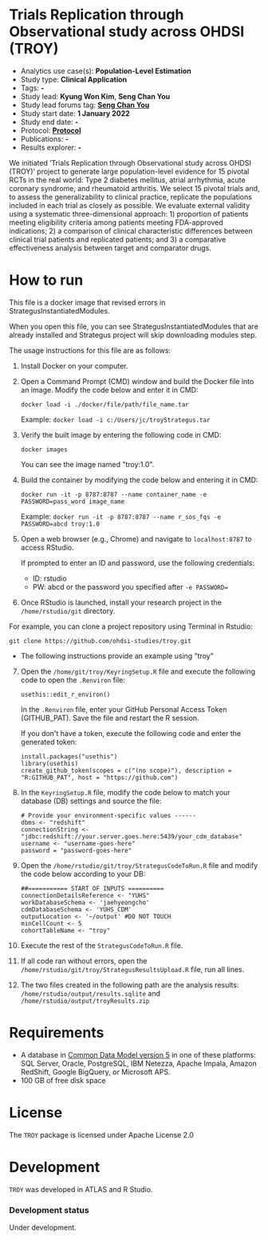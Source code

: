 Trials Replication through Observational study across OHDSI (TROY)
=============================================================================

- Analytics use case(s): **Population-Level Estimation**
- Study type: **Clinical Application**
- Tags: **-**
- Study lead: **Kyung Won Kim**, **Seng Chan You**
- Study lead forums tag: **[Seng Chan You](https://dr-you-group.github.io/profiles/)**
- Study start date: **1 January 2022**
- Study end date: **-**
- Protocol: **[Protocol](https://github.com/ohdsi-studies/Troy/blob/master/documents/TROY_Protocol_v0.4.docx)**
- Publications: **-**
- Results explorer: **-**

We initiated ‘Trials Replication through Observational study across OHDSI (TROY)’ project to generate large population-level evidence for 15 pivotal RCTs in the real world: Type 2 diabetes mellitus, atrial arrhythmia, acute coronary syndrome, and rheumatoid arthritis. We select 15 pivotal trials and, to assess the generalizability to clinical practice, replicate the populations included in each trial as closely as possible. We evaluate external validity using a systematic three-dimensional approach: 1) proportion of patients meeting eligibility criteria among patients meeting FDA-approved indications; 2) a comparison of clinical characteristic differences between clinical trial patients and replicated patients; and 3) a comparative effectiveness analysis between target and comparator drugs.

How to run
============
This file is a docker image that revised errors in StrategusInstantiatedModules.

When you open this file, you can see StrategusInstantiatedModules that are already installed and Strategus project will skip downloading modules step.

The usage instructions for this file are as follows:

 

1. Install Docker on your computer.

 

2. Open a Command Prompt (CMD) window and build the Docker file into an image.
   Modify the code below and enter it in CMD:
   ```
   docker load -i ./docker/file/path/file_name.tar
   ```
   Example: `docker load -i c:/Users/jc/troyStrategus.tar`

 

3. Verify the built image by entering the following code in CMD:
   ```
   docker images
   ```
   You can see the image named "troy:1.0".

 

4. Build the container by modifying the code below and entering it in CMD:
   ```
   docker run -it -p 8787:8787 --name container_name -e PASSWORD=pass_word image_name
   ```
   Example: `docker run -it -p 8787:8787 --name r_sos_fqs -e PASSWORD=abcd troy:1.0`

 

5. Open a web browser (e.g., Chrome) and navigate to `localhost:8787` to access RStudio.

 

   If prompted to enter an ID and password, use the following credentials:
   - ID: rstudio
   - PW: abcd or the password you specified after `-e PASSWORD=`

 

6. Once RStudio is launched, install your research project in the `/home/rstudio/git` directory. 

 

For example, you can clone a project repository using Terminal in Rstudio:
   ```
   git clone https://github.com/ohdsi-studies/troy.git
   ```
* The following instructions provide an example using "troy"


 

7. Open the `/home/git/troy/KeyringSetup.R` file and execute the following code to open the `.Renviron` file:
   ```
   usethis::edit_r_environ()
   ```

 

   In the `.Renviron` file, enter your GitHub Personal Access Token (GITHUB_PAT). Save the file and restart the R session. 
   
   If you don't have a token, execute the following code and enter the generated token:
   ```
   install.packages("usethis")
   library(usethis)
   create_github_token(scopes = c("(no scope)"), description = "R:GITHUB_PAT", host = "https://github.com")
   ```

 

8. In the `KeyringSetup.R` file, modify the code below to match your database (DB) settings and source the file:
   ```
   # Provide your environment-specific values ------
   dbms <- "redshift"
   connectionString <- "jdbc:redshift://your.server.goes.here:5439/your_cdm_database"
   username <- "username-goes-here"
   password = "password-goes-here"
   ```

 

9. Open the `/home/rstudio/git/troy/StrategusCodeToRun.R` file and modify the code below according to your DB:
    ```
    ##=========== START OF INPUTS ==========
    connectionDetailsReference <- "YUHS"
    workDatabaseSchema <- 'jaehyeongcho'
    cdmDatabaseSchema <- 'YUHS_CDM'
    outputLocation <- '~/output' #DO NOT TOUCH
    minCellCount <- 5
    cohortTableName <- "troy"
    ```
 

 
 

10. Execute the rest of the `StrategusCodeToRun.R` file.
11. If all code ran without errors, open the `/home/rstudio/git/troy/StrategusResultsUpload.R` file, run all lines.
12. The two files created in the following path are the analysis results: `/home/rstudio/output/results.sqlite` and `/home/rstudio/output/troyResults.zip`
 

Requirements
============

- A database in [Common Data Model version 5](https://github.com/OHDSI/CommonDataModel) in one of these platforms: SQL Server, Oracle, PostgreSQL, IBM Netezza, Apache Impala, Amazon RedShift, Google BigQuery, or Microsoft APS.
- 100 GB of free disk space

License
=======
The `TROY` package is licensed under Apache License 2.0

Development
===========
`TROY` was developed in ATLAS and R Studio.

### Development status

Under development.
